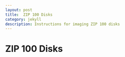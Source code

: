 ```yaml
---
layout: post
title:  ZIP 100 Disks
category: jekyll 
description: Instructions for imaging ZIP 100 disks
---
```


# ZIP 100 Disks

